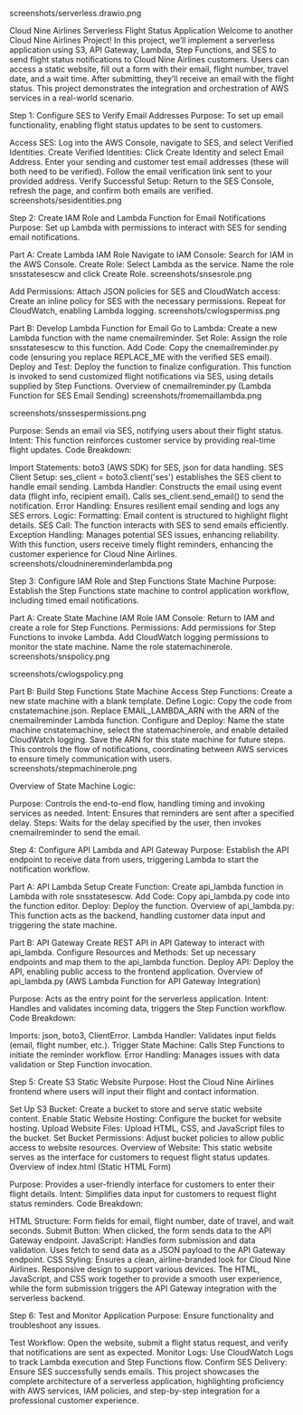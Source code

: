screenshots/serverless.drawio.png



Cloud Nine Airlines Serverless Flight Status Application
Welcome to another Cloud Nine Airlines Project! In this project, we’ll implement a serverless application using S3, API Gateway, Lambda, Step Functions, and SES to send flight status notifications to Cloud Nine Airlines customers. Users can access a static website, fill out a form with their email, flight number, travel date, and a wait time. After submitting, they’ll receive an email with the flight status. This project demonstrates the integration and orchestration of AWS services in a real-world scenario.

Step 1: Configure SES to Verify Email Addresses
Purpose: To set up email functionality, enabling flight status updates to be sent to customers.

Access SES: Log into the AWS Console, navigate to SES, and select Verified Identities.
Create Verified Identities:
Click Create Identity and select Email Address.
Enter your sending and customer test email addresses (these will both need to be verified).
Follow the email verification link sent to your provided address.
Verify Successful Setup: Return to the SES Console, refresh the page, and confirm both emails are verified.
screenshots/sesidentities.png


Step 2: Create IAM Role and Lambda Function for Email Notifications
Purpose: Set up Lambda with permissions to interact with SES for sending email notifications.

Part A: Create Lambda IAM Role
Navigate to IAM Console: Search for IAM in the AWS Console.
Create Role:
Select Lambda as the service.
Name the role snsstatesescw and click Create Role.
screenshots/snsesrole.png

Add Permissions:
Attach JSON policies for SES and CloudWatch access:
Create an inline policy for SES with the necessary permissions.
Repeat for CloudWatch, enabling Lambda logging.
screenshots/cwlogspermiss.png

Part B: Develop Lambda Function for Email
Go to Lambda: Create a new Lambda function with the name cnemailreminder.
Set Role: Assign the role snsstatesescw to this function.
Add Code: Copy the cnemailreminder.py code (ensuring you replace REPLACE_ME with the verified SES email).
Deploy and Test: Deploy the function to finalize configuration.
This function is invoked to send customized flight notifications via SES, using details supplied by Step Functions.
Overview of cnemailreminder.py (Lambda Function for SES Email Sending)
screenshots/fromemaillambda.png


screenshots/snssespermissions.png

Purpose: Sends an email via SES, notifying users about their flight status.
Intent: This function reinforces customer service by providing real-time flight updates.
Code Breakdown:

Import Statements: boto3 (AWS SDK) for SES, json for data handling.
SES Client Setup: ses_client = boto3.client('ses') establishes the SES client to handle email sending.
Lambda Handler:
Constructs the email using event data (flight info, recipient email).
Calls ses_client.send_email() to send the notification.
Error Handling: Ensures resilient email sending and logs any SES errors.
Logic:
Formatting: Email content is structured to highlight flight details.
SES Call: The function interacts with SES to send emails efficiently.
Exception Handling: Manages potential SES issues, enhancing reliability.
With this function, users receive timely flight reminders, enhancing the customer experience for Cloud Nine Airlines.
screenshots/cloudninereminderlambda.png


Step 3: Configure IAM Role and Step Functions State Machine
Purpose: Establish the Step Functions state machine to control application workflow, including timed email notifications.

Part A: Create State Machine IAM Role
IAM Console: Return to IAM and create a role for Step Functions.
Permissions:
Add permissions for Step Functions to invoke Lambda.
Add CloudWatch logging permissions to monitor the state machine.
Name the role statemachinerole.
screenshots/snspolicy.png


screenshots/cwlogspolicy.png

Part B: Build Step Functions State Machine
Access Step Functions: Create a new state machine with a blank template.
Define Logic:
Copy the code from cnstatemachine.json.
Replace EMAIL_LAMBDA_ARN with the ARN of the cnemailreminder Lambda function.
Configure and Deploy:
Name the state machine cnstatemachine, select the statemachinerole, and enable detailed CloudWatch logging.
Save the ARN for this state machine for future steps.
This controls the flow of notifications, coordinating between AWS services to ensure timely communication with users.
screenshots/stepmachinerole.png



Overview of State Machine Logic:

Purpose: Controls the end-to-end flow, handling timing and invoking services as needed.
Intent: Ensures that reminders are sent after a specified delay.
Steps: Waits for the delay specified by the user, then invokes cnemailreminder to send the email.

Step 4: Configure API Lambda and API Gateway
Purpose: Establish the API endpoint to receive data from users, triggering Lambda to start the notification workflow.

Part A: API Lambda Setup
Create Function: Create api_lambda function in Lambda with role snsstatesescw.
Add Code: Copy api_lambda.py code into the function editor.
Deploy: Deploy the function.
Overview of api_lambda.py: This function acts as the backend, handling customer data input and triggering the state machine.

Part B: API Gateway
Create REST API in API Gateway to interact with api_lambda.
Configure Resources and Methods:
Set up necessary endpoints and map them to the api_lambda function.
Deploy API: Deploy the API, enabling public access to the frontend application.
Overview of api_lambda.py (AWS Lambda Function for API Gateway Integration)

Purpose: Acts as the entry point for the serverless application.
Intent: Handles and validates incoming data, triggers the Step Function workflow.
Code Breakdown:

Imports: json, boto3, ClientError.
Lambda Handler:
Validates input fields (email, flight number, etc.).
Trigger State Machine: Calls Step Functions to initiate the reminder workflow.
Error Handling: Manages issues with data validation or Step Function invocation.



Step 5: Create S3 Static Website
Purpose: Host the Cloud Nine Airlines frontend where users will input their flight and contact information.

Set Up S3 Bucket: Create a bucket to store and serve static website content.
Enable Static Website Hosting: Configure the bucket for website hosting.
Upload Website Files: Upload HTML, CSS, and JavaScript files to the bucket.
Set Bucket Permissions: Adjust bucket policies to allow public access to website resources.
Overview of Website: This static website serves as the interface for customers to request flight status updates.
Overview of index.html (Static HTML Form)

Purpose: Provides a user-friendly interface for customers to enter their flight details.
Intent: Simplifies data input for customers to request flight status reminders.
Code Breakdown:

HTML Structure:
Form fields for email, flight number, date of travel, and wait seconds.
Submit Button: When clicked, the form sends data to the API Gateway endpoint.
JavaScript:
Handles form submission and data validation.
Uses fetch to send data as a JSON payload to the API Gateway endpoint.
CSS Styling:
Ensures a clean, airline-branded look for Cloud Nine Airlines.
Responsive design to support various devices.
The HTML, JavaScript, and CSS work together to provide a smooth user experience, while the form submission triggers the API Gateway integration with the serverless backend.

Step 6: Test and Monitor Application
Purpose: Ensure functionality and troubleshoot any issues.

Test Workflow: Open the website, submit a flight status request, and verify that notifications are sent as expected.
Monitor Logs: Use CloudWatch Logs to track Lambda execution and Step Functions flow.
Confirm SES Delivery: Ensure SES successfully sends emails.
This project showcases the complete architecture of a serverless application, highlighting proficiency with AWS services, IAM policies, and step-by-step integration for a professional customer experience.